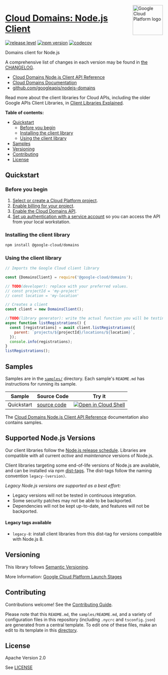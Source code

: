 [//]: # "This README.md file is auto-generated, all changes to this file will be lost."
[//]: # "To regenerate it, use `python -m synthtool`."
<img src="https://avatars2.githubusercontent.com/u/2810941?v=3&s=96" alt="Google Cloud Platform logo" title="Google Cloud Platform" align="right" height="96" width="96"/>

# [Cloud Domains: Node.js Client](https://github.com/googleapis/nodejs-domains)

[![release level](https://img.shields.io/badge/release%20level-beta-yellow.svg?style=flat)](https://cloud.google.com/terms/launch-stages)
[![npm version](https://img.shields.io/npm/v/@google-cloud/domains.svg)](https://www.npmjs.org/package/@google-cloud/domains)
[![codecov](https://img.shields.io/codecov/c/github/googleapis/nodejs-domains/master.svg?style=flat)](https://codecov.io/gh/googleapis/nodejs-domains)




Domains client for Node.js


A comprehensive list of changes in each version may be found in
[the CHANGELOG](https://github.com/googleapis/nodejs-domains/blob/master/CHANGELOG.md).

* [Cloud Domains Node.js Client API Reference][client-docs]
* [Cloud Domains Documentation][product-docs]
* [github.com/googleapis/nodejs-domains](https://github.com/googleapis/nodejs-domains)

Read more about the client libraries for Cloud APIs, including the older
Google APIs Client Libraries, in [Client Libraries Explained][explained].

[explained]: https://cloud.google.com/apis/docs/client-libraries-explained

**Table of contents:**


* [Quickstart](#quickstart)
  * [Before you begin](#before-you-begin)
  * [Installing the client library](#installing-the-client-library)
  * [Using the client library](#using-the-client-library)
* [Samples](#samples)
* [Versioning](#versioning)
* [Contributing](#contributing)
* [License](#license)

## Quickstart

### Before you begin

1.  [Select or create a Cloud Platform project][projects].
1.  [Enable billing for your project][billing].
1.  [Enable the Cloud Domains API][enable_api].
1.  [Set up authentication with a service account][auth] so you can access the
    API from your local workstation.

### Installing the client library

```bash
npm install @google-cloud/domains
```


### Using the client library

```javascript
// Imports the Google Cloud client library

const {DomainsClient} = require('@google-cloud/domains');

// TODO(developer): replace with your preferred values.
// const projectId = 'my-project'
// const location = 'my-location'

// Creates a client
const client = new DomainsClient();

//TODO(library generator): write the actual function you will be testing
async function listRegistrations() {
  const [registrations] = await client.listRegistrations({
    parent: `projects/${projectId}/locations/${location}`,
  });
  console.info(registrations);
}
listRegistrations();

```



## Samples

Samples are in the [`samples/`](https://github.com/googleapis/nodejs-domains/tree/master/samples) directory. Each sample's `README.md` has instructions for running its sample.

| Sample                      | Source Code                       | Try it |
| --------------------------- | --------------------------------- | ------ |
| Quickstart | [source code](https://github.com/googleapis/nodejs-domains/blob/master/samples/quickstart.js) | [![Open in Cloud Shell][shell_img]](https://console.cloud.google.com/cloudshell/open?git_repo=https://github.com/googleapis/nodejs-domains&page=editor&open_in_editor=samples/quickstart.js,samples/README.md) |



The [Cloud Domains Node.js Client API Reference][client-docs] documentation
also contains samples.

## Supported Node.js Versions

Our client libraries follow the [Node.js release schedule](https://nodejs.org/en/about/releases/).
Libraries are compatible with all current _active_ and _maintenance_ versions of
Node.js.

Client libraries targeting some end-of-life versions of Node.js are available, and
can be installed via npm [dist-tags](https://docs.npmjs.com/cli/dist-tag).
The dist-tags follow the naming convention `legacy-(version)`.

_Legacy Node.js versions are supported as a best effort:_

* Legacy versions will not be tested in continuous integration.
* Some security patches may not be able to be backported.
* Dependencies will not be kept up-to-date, and features will not be backported.

#### Legacy tags available

* `legacy-8`: install client libraries from this dist-tag for versions
  compatible with Node.js 8.

## Versioning

This library follows [Semantic Versioning](http://semver.org/).






More Information: [Google Cloud Platform Launch Stages][launch_stages]

[launch_stages]: https://cloud.google.com/terms/launch-stages

## Contributing

Contributions welcome! See the [Contributing Guide](https://github.com/googleapis/nodejs-domains/blob/master/CONTRIBUTING.md).

Please note that this `README.md`, the `samples/README.md`,
and a variety of configuration files in this repository (including `.nycrc` and `tsconfig.json`)
are generated from a central template. To edit one of these files, make an edit
to its template in this
[directory](https://github.com/googleapis/synthtool/tree/master/synthtool/gcp/templates/node_library).

## License

Apache Version 2.0

See [LICENSE](https://github.com/googleapis/nodejs-domains/blob/master/LICENSE)

[client-docs]: https://cloud.google.com/nodejs/docs/reference/domains/latest
[product-docs]: https://cloud.google.com/domains/
[shell_img]: https://gstatic.com/cloudssh/images/open-btn.png
[projects]: https://console.cloud.google.com/project
[billing]: https://support.google.com/cloud/answer/6293499#enable-billing
[enable_api]: https://console.cloud.google.com/flows/enableapi?apiid=domains.googleapis.com
[auth]: https://cloud.google.com/docs/authentication/getting-started
